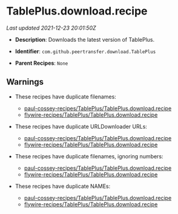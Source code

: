 # TablePlus.download.recipe

_Last updated 2021-12-23 20:01:50Z_

- **Description**: Downloads the latest version of TablePlus.

- **Identifier**: `com.github.peertransfer.download.TablePlus`

- **Parent Recipes**: `None`


## Warnings

- These recipes have duplicate filenames:
    - [paul-cossey-recipes/TablePlus/TablePlus.download.recipe](/autopkg-dupe-tracker/paul-cossey-recipes/TablePlus/TablePlus.download.recipe)
    - [flywire-recipes/TablePlus/TablePlus.download.recipe](/autopkg-dupe-tracker/flywire-recipes/TablePlus/TablePlus.download.recipe)

- These recipes have duplicate URLDownloader URLs:
    - [paul-cossey-recipes/TablePlus/TablePlus.download.recipe](/autopkg-dupe-tracker/paul-cossey-recipes/TablePlus/TablePlus.download.recipe)
    - [flywire-recipes/TablePlus/TablePlus.download.recipe](/autopkg-dupe-tracker/flywire-recipes/TablePlus/TablePlus.download.recipe)

- These recipes have duplicate filenames, ignoring numbers:
    - [paul-cossey-recipes/TablePlus/TablePlus.download.recipe](/autopkg-dupe-tracker/paul-cossey-recipes/TablePlus/TablePlus.download.recipe)
    - [flywire-recipes/TablePlus/TablePlus.download.recipe](/autopkg-dupe-tracker/flywire-recipes/TablePlus/TablePlus.download.recipe)

- These recipes have duplicate NAMEs:
    - [paul-cossey-recipes/TablePlus/TablePlus.download.recipe](/autopkg-dupe-tracker/paul-cossey-recipes/TablePlus/TablePlus.download.recipe)
    - [flywire-recipes/TablePlus/TablePlus.download.recipe](/autopkg-dupe-tracker/flywire-recipes/TablePlus/TablePlus.download.recipe)